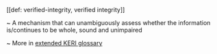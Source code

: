 [[def: verified-integrity, verified integrity]]

~ A mechanism that can unambiguously assess whether the information is/continues to be whole, sound and unimpaired

~ More in <a href="https://weboftrust.github.io/WOT-terms/docs/glossary/verified-integrity">extended KERI glossary</a>
